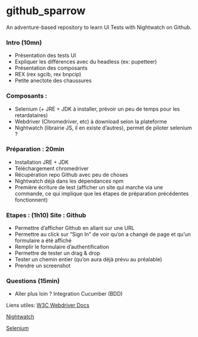 # github_sparrow
An adventure-based repository to learn UI Tests with Nightwatch on Github.

### Intro (10mn)
- Présentation des tests UI
- Expliquer les différences avec du headless (ex: pupetteer)
- Présentation des composants
- REX (rex sgcib, rex bnpcip)
- Petite anectote des chaussures

### Composants :
- Selenium (+ JRE + JDK à installer, prévoir un peu de temps pour les retardataires)
- Webdriver (Chromedriver, etc) à download selon la plateforme
- Nightwatch (librairie JS, il en existe d’autres), permet de piloter selenium ?

### Préparation : 20min
- Installation JRE + JDK
- Téléchargement chromedriver
- Récupération repo Github avec peu de choses
- Nightwatch déjà dans les dépendances npm
- Première écriture de test (afficher un site qui marche via une commande, ce qui implique que les étapes de préparation précédentes fonctionnent)

### Etapes : (1h10) Site : Github
- Permettre d’afficher Github en allant sur une URL
- Permettre au click sur “Sign In” de voir qu’on a changé de page et qu’un formulaire a été affiché
- Remplir le formulaire d’authentification
- Permettre de tester un drag & drop
- Tester un chemin entier (qu’on aura déjà prévu au préalable)
- Prendre un screenshot


### Questions (15min)
- Aller plus loin ? Integration Cucumber (BDD)

Liens utiles:
[W3C Webdriver Docs](https://www.w3.org/TR/webdriver/#character-types)

[Nightwatch](http://nightwatchjs.org/)

[Selenium](https://www.w3.org/TR/webdriver/#character-types)
